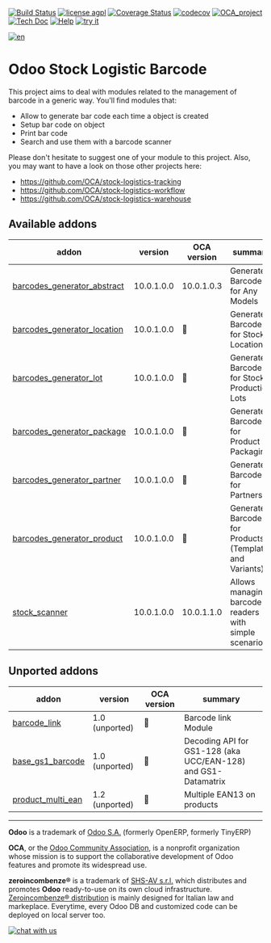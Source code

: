 [![Build Status](https://travis-ci.org/zeroincombenze/stock-logistics-barcode.svg?branch=10.0)](https://travis-ci.org/zeroincombenze/stock-logistics-barcode)
[![license agpl](https://img.shields.io/badge/licence-AGPL--3-blue.svg)](http://www.gnu.org/licenses/agpl-3.0.html)
[![Coverage Status](https://coveralls.io/repos/github/zeroincombenze/stock-logistics-barcode/badge.svg?branch=10.0)](https://coveralls.io/github/zeroincombenze/stock-logistics-barcode?branch=10.0)
[![codecov](https://codecov.io/gh/zeroincombenze/stock-logistics-barcode/branch/10.0/graph/badge.svg)](https://codecov.io/gh/zeroincombenze/stock-logistics-barcode/branch/10.0)
[![OCA_project](http://www.zeroincombenze.it/wp-content/uploads/ci-ct/prd/button-oca-10.svg)](https://github.com/OCA/stock-logistics-barcode/tree/10.0)
[![Tech Doc](http://www.zeroincombenze.it/wp-content/uploads/ci-ct/prd/button-docs-10.svg)](http://wiki.zeroincombenze.org/en/Odoo/10.0/dev)
[![Help](http://www.zeroincombenze.it/wp-content/uploads/ci-ct/prd/button-help-10.svg)](http://wiki.zeroincombenze.org/en/Odoo/10.0/man/LO)
[![try it](http://www.zeroincombenze.it/wp-content/uploads/ci-ct/prd/button-try-it-10.svg)](http://erp10.zeroincombenze.it)
































































[![en](http://www.shs-av.com/wp-content/en_US.png)](http://wiki.zeroincombenze.org/it/Odoo/7.0/man)

Odoo Stock Logistic Barcode
===========================


This project aims to deal with modules related to the management of barcode in a generic way. You'll find modules that:

 - Allow to generate bar code each time a object is created
 - Setup bar code on object
 - Print bar code
 - Search and use them with a barcode scanner

Please don't hesitate to suggest one of your module to this project. Also, you may want to have a look on those other projects here:

 - https://github.com/OCA/stock-logistics-tracking
 - https://github.com/OCA/stock-logistics-workflow
 - https://github.com/OCA/stock-logistics-warehouse

[//]: # (addons)


Available addons
----------------
addon | version | OCA version | summary
--- | --- | --- | ---
[barcodes_generator_abstract](barcodes_generator_abstract/) | 10.0.1.0.0 | 10.0.1.0.3 | Generate Barcodes for Any Models
[barcodes_generator_location](barcodes_generator_location/) | 10.0.1.0.0 | :repeat: | Generate Barcodes for Stock Locations
[barcodes_generator_lot](barcodes_generator_lot/) | 10.0.1.0.0 | :repeat: | Generate Barcodes for Stock Production Lots
[barcodes_generator_package](barcodes_generator_package/) | 10.0.1.0.0 | :repeat: | Generate Barcodes for Product Packaging
[barcodes_generator_partner](barcodes_generator_partner/) | 10.0.1.0.0 | :repeat: | Generate Barcodes for Partners
[barcodes_generator_product](barcodes_generator_product/) | 10.0.1.0.0 | :repeat: | Generate Barcodes for Products (Templates and Variants)
[stock_scanner](stock_scanner/) | 10.0.1.0.0 | 10.0.1.1.0 | Allows managing barcode readers with simple scenarios


Unported addons
---------------
addon | version | OCA version | summary
--- | --- | --- | ---
[barcode_link](barcode_link/) | 1.0 (unported) | :repeat: | Barcode link Module
[base_gs1_barcode](base_gs1_barcode/) | 1.0 (unported) | :repeat: | Decoding API for GS1-128 (aka UCC/EAN-128) and GS1-Datamatrix
[product_multi_ean](product_multi_ean/) | 1.2 (unported) | :repeat: | Multiple EAN13 on products

[//]: # (end addons)

[//]: # (copyright)

----

**Odoo** is a trademark of [Odoo S.A.](https://www.odoo.com/) (formerly OpenERP, formerly TinyERP)

**OCA**, or the [Odoo Community Association](http://odoo-community.org/), is a nonprofit organization whose
mission is to support the collaborative development of Odoo features and
promote its widespread use.

**zeroincombenze®** is a trademark of [SHS-AV s.r.l.](http://www.shs-av.com/)
which distributes and promotes **Odoo** ready-to-use on its own cloud infrastructure.
[Zeroincombenze® distribution](http://wiki.zeroincombenze.org/en/Odoo)
is mainly designed for Italian law and markeplace.
Everytime, every Odoo DB and customized code can be deployed on local server too.

[//]: # (end copyright)

[![chat with us](https://www.shs-av.com/wp-content/chat_with_us.gif)](https://tawk.to/85d4f6e06e68dd4e358797643fe5ee67540e408b)

